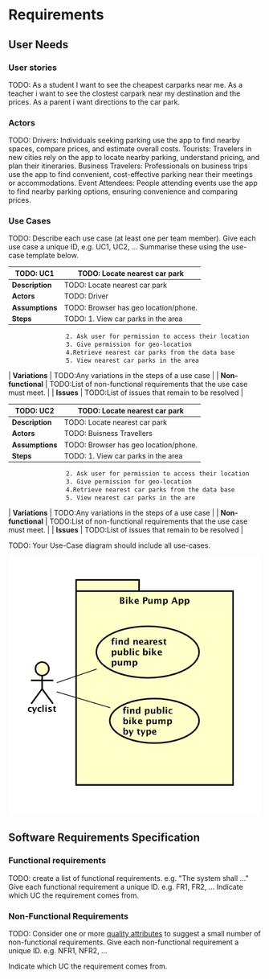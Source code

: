# Requirements

## User Needs

### User stories
TODO:
As a student I want to see the cheapest carparks near me.
As a teacher i want to see the clostest carpark near my destination and the prices.
As a parent i want directions to the car park.

### Actors
TODO: 
Drivers: Individuals seeking parking use the app to find nearby spaces, compare prices, and estimate overall costs.
Tourists: Travelers in new cities rely on the app to locate nearby parking, understand pricing, and plan their itineraries.
Business Travelers: Professionals on business trips use the app to find convenient, cost-effective parking near their meetings or accommodations.
Event Attendees: People attending events use the app to find nearby parking options, ensuring convenience and comparing prices.

### Use Cases
TODO: Describe each use case (at least one per team member).
    Give each use case a unique ID, e.g. UC1, UC2, ...
    Summarise these using the use-case template below.

| TODO: UC1  | TODO: Locate nearest car park | 
| -------------------------------------- | ------------------- |
| **Description** | TODO: Locate nearest car park |
| **Actors** | TODO: Driver |
| **Assumptions** | TODO: Browser has geo location/phone.
| **Steps** | TODO: 1. View car parks in the area
                    2. Ask user for permission to access their location
                    3. Give permission for geo-location
                    4.Retrieve nearest car parks from the data base
                    5. View nearest car parks in the area
| **Variations** | TODO:Any variations in the steps of a use case |
| **Non-functional** | TODO:List of non-functional requirements that the use case must meet. |
| **Issues** | TODO:List of issues that remain to be resolved |

| TODO: UC2  | TODO: Locate nearest car park | 
| -------------------------------------- | ------------------- |
| **Description** | TODO: Locate nearest car park |
| **Actors** | TODO: Buisness Travellers |
| **Assumptions** | TODO: Browser has geo location/phone.
| **Steps** | TODO: 1. View car parks in the area
                    2. Ask user for permission to access their location
                    3. Give permission for geo-location
                    4.Retrieve nearest car parks from the data base
                    5. View nearest car parks in the are
| **Variations** | TODO:Any variations in the steps of a use case |
| **Non-functional** | TODO:List of non-functional requirements that the use case must meet. |
| **Issues** | TODO:List of issues that remain to be resolved |


TODO: Your Use-Case diagram should include all use-cases.

![Insert your Use-Case Diagram Here](images/use-case.png)

## Software Requirements Specification
### Functional requirements
TODO: create a list of functional requirements. 
    e.g. "The system shall ..."
    Give each functional requirement a unique ID. e.g. FR1, FR2, ...
    Indicate which UC the requirement comes from.


### Non-Functional Requirements
TODO: Consider one or more [quality attributes](https://en.wikipedia.org/wiki/ISO/IEC_9126) to suggest a small number of non-functional requirements.
Give each non-functional requirement a unique ID. e.g. NFR1, NFR2, ...

Indicate which UC the requirement comes from.
